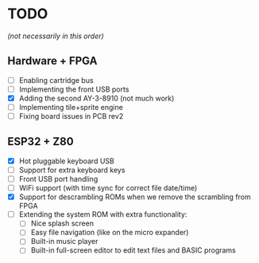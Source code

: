 # TODO
*(not necessarily in this order)*

## Hardware + FPGA
- [ ] Enabling cartridge bus
- [ ] Implementing the front USB ports
- [x] Adding the second AY-3-8910 (not much work)
- [ ] Implementing tile+sprite engine
- [ ] Fixing board issues in PCB rev2

## ESP32 + Z80
- [x] Hot pluggable keyboard USB
- [ ] Support for extra keyboard keys
- [ ] Front USB port handling
- [ ] WiFi support (with time sync for correct file date/time)
- [x] Support for descrambling ROMs when we remove the scrambling from FPGA
- [ ] Extending the system ROM with extra functionality:
  - [ ] Nice splash screen
  - [ ] Easy file navigation (like on the micro expander)
  - [ ] Built-in music player
  - [ ] Built-in full-screen editor to edit text files and BASIC programs
